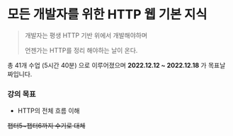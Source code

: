 # 모든 개발자를 위한 HTTP 웹 기본 지식

>개발자는 평생 HTTP 기반 위에서 개발해야하며 
> 
>언젠가는 HTTP를 정리 해야하는 날이 온다.


총 41개 수업 (5시간 40분) 으로 이루어졌으며
**2022.12.12 ~ 2022.12.18** 가 목표날짜입니다.

### 강의 목표
- HTTP의 전체 흐름 이해

~~챕터5~챕터6까지 수기로 대체~~
